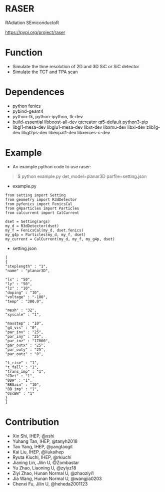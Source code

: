 RASER
======

RAdiation SEmiconductoR

https://pypi.org/project/raser

Function
======

- Simulate the time resolution of 2D and 3D SiC or SiC detector
- Simulate the TCT and TPA scan

Dependences 
======

- python fenics
- pybind-geant4
- python-tk, python-ipython, tk-dev
- build-essential libboost-all-dev qtcreator qt5-default python3-pip
- libgl1-mesa-dev libglu1-mesa-dev libxt-dev libxmu-dev libxi-dev zlib1g-dev
  libgl2ps-dev libexpat1-dev libxerces-c-dev


Example 
======

- An example python code to use raser:

> $ python example.py det_model=planar3D parfile=setting.json
 
 - example.py 

``` 
from setting import Setting
from geometry import R3dDetector
from pyfenics import FenicsCal
from g4particles import Particles
from calcurrent import CalCurrent

dset = Setting(args)
my_d = R3dDetector(dset)
my_f = FenicsCal(my_d, dset.fenics)
my_g4p = Particles(my_d, my_f, dset)
my_current = CalCurrent(my_d, my_f, my_g4p, dset)
```
 - setting.json 
  
```
[
{
"steplength" : "1",
"name" : "planar3D",

"lx" : "50",
"ly" : "50",
"lz" : "10",
"doping" : "10", 
"voltage" : "-100",
"temp" : "300.0",

"mesh" : "32",
"xyscale" : "1",

"maxstep" : "10",
"g4_vis" : "0",
"par_inx" : "25",
"par_iny" : "25",
"par_inz" : "17000",
"par_outx" : "25",
"par_outy" : "25",
"par_outz" : "0",

"t_rise" : "1",
"t_fall" : "1",
"trans_imp" : "1",
"CDet" : "1",
"BBW" : "1",
"BBGain" : "10",
"BB_imp" : "1",
"OscBW" : "1"
}
]

```


Contribution 
====== 
* Xin Shi, IHEP, @xshi
* Yuhang Tan, IHEP, @tanyh2018
* Tao Yang, IHEP, @yangtaogit
* Kai Liu, IHEP, @liukaihep
* Ryuta Kiuchi, IHEP, @rkiuchi
* Jianing Lin, Jilin U, @Zombastar
* Yu Zhao, Liaoning U, @zylyz18
* Ziyi Zhao, Hunan Normal U, @zhaoziyi1
* Jia Wang, Hunan Normal U, @wangjia0203 
* Chenxi Fu, Jilin U, @heheda2001123
  
